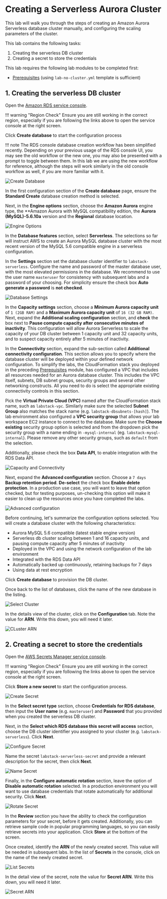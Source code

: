 # Creating a Serverless Aurora Cluster

This lab will walk you through the steps of creating an Amazon Aurora Serverless database cluster manually, and configuring the scaling parameters of the cluster.

This lab contains the following tasks:

1. Creating the serverless DB cluster
2. Creating a secret to store the credentials

This lab requires the following lab modules to be completed first:

* [Prerequisites](/modules/prerequisites/) (using `lab-no-cluster.yml` template is sufficient)


## 1. Creating the serverless DB cluster

Open the <a href="https://us-west-2.console.aws.amazon.com/rds/home?region=us-west-2" target="_blank">Amazon RDS service console</a>.

!!! warning "Region Check"
    Ensure you are still working in the correct region, especially if you are following the links above to open the service console at the right screen.

Click **Create database** to start the configuration process

!!! note
    The RDS console database creation workflow has been simplified recently. Depending on your previous usage of the RDS console UI, you may see the old workflow or the new one, you may also be presented with a prompt to toggle between them. In this lab we are using the new workflow for reference, although the steps will work similarly in the old console workflow as well, if you are more familiar with it.

<span class="image">![Create Database](1-create-database.png?raw=true)</span>

In the first configuration section of the **Create database** page, ensure the **Standard Create** database creation method is selected.

Next, in the **Engine options** section, choose the **Amazon Aurora** engine type, the **Amazon Aurora with MySQL compatibility edition, the **Aurora (MySQL)-5.6.10a** version and the **Regional** database location.

<span class="image">![Engine Options](1-engine-options.png?raw=true)</span>

In the **Database features** section, select **Serverless**. The selections so far will instruct AWS to create an Aurora MySQL database cluster with the most recent version of the MySQL 5.6 compatible engine in a serverless configuration.

In the **Settings** section set the database cluster identifier to `labstack-serverless`. Configure the name and password of the master database user, with the most elevated permissions in the database. We recommend to use the user name `masteruser` for consistency with subsequent labs and a password of your choosing. For simplicity ensure the check box **Auto generate a password** is **not checked**.

<span class="image">![Database Settings](1-serverless-settings.png?raw=true)</span>

In the **Capacity settings** section, choose a **Minimum Aurora capacity unit** of `1 (2GB RAM)` and a **Maximum Aurora capacity unit** of `16 (32 GB RAM)`. Next, expand the **Additional scaling configuration** section, and **check** the box next to **Pause compute capacity after consecutive minutes of inactivity**. This configuration will allow Aurora Serverless to scale the capacity of your DB cluster between 1 capacity unit and 32 capacity units, and to suspect capacity entirely after 5 minutes of inactivity.

In the **Connectivity** section, expand the sub-section called **Additional connectivity configuration**. This section allows you to specify where the database cluster will be deployed within your defined network configuration. To simplify the labs, the CloudFormation stack you deployed in the preceding [Prerequisites](/modules/prerequisites/) module, has configured a VPC that includes all resources needed for an Aurora database cluster. This includes the VPC itself, subnets, DB subnet groups, security groups and several other networking constructs. All you need to do is select the appropriate existing connectivity controls in this section.

Pick the **Virtual Private Cloud (VPC)** named after the CloudFormation stack name, such as `labstack-vpc`. Similarly make sure the selected **Subnet Group** also matches the stack name (e.g. `labstack-dbsubnets-[hash]`). The lab environment also configured a **VPC security group** that allows your lab workspace EC2 instance to connect to the database. Make sure the **Choose existing** security group option is selected and from the dropdown pick the security group with a name ending in `-mysql-internal` (eg. `labstack-mysql-internal`). Please remove any other security groups, such as `default` from the selection.

Additionally, please check the box **Data API**, to enable integration with the RDS Data API.

<span class="image">![Capacity and Connectivity](1-serverless-capacity.png?raw=true)</span>

Next, expand the **Advanced configuration** section. Choose a `7 days` **Backup retention period**. **De-select** the check box **Enable delete protection**. In a production use case, you will want to leave that option checked, but for testing purposes, un-checking this option will make it easier to clean up the resources once you have completed the labs.

<span class="image">![Advanced configuration](1-serverless-advconfig.png?raw=true)</span>

Before continuing, let's summarize the configuration options selected. You will create a database cluster with the following characteristics:

* Aurora MySQL 5.6 compatible (latest stable engine version)
* Serverless db cluster scaling between 1 and 16 capacity units, and pausing compute capacity after 5 minutes of inactivity
* Deployed in the VPC and using the network configuration of the lab environment
* Integrated with the RDS Data API
* Automatically backed up continuously, retaining backups for 7 days
* Using data at rest encryption

Click **Create database** to provision the DB cluster.

Once back to the list of databases, click the name of the new database in the listing.

<span class="image">![Select Cluster](1-serverless-selection.png?raw=true)</span>

In the details view of the cluster, click on the **Configuration** tab. Note the value for **ARN**. Write this down, you will need it later.

<span class="image">![CLuster ARN](1-serverless-arn.png?raw=true)</span>

## 2. Creating a secret to store the credentials

Open the <a href="https://us-west-2.console.aws.amazon.com/secretsmanager/home?region=us-west-2" target="_blank">AWS Secrets Manager service console</a>.

!!! warning "Region Check"
    Ensure you are still working in the correct region, especially if you are following the links above to open the service console at the right screen.

Click **Store a new secret** to start the configuration process.

<span class="image">![Create Secret](2-create-secret.png?raw=true)</span>

In the **Select secret type** section, choose **Credentials for RDS database**, then input the **User name** (e.g. `masteruser`) and **Password** that you provided when you created the serverless DB cluster.

Next, in the **Select which RDS database this secret will access** section, choose the DB cluster identifier you assigned to your cluster (e.g. `labstack-serverless`). Click **Next**.

<span class="image">![Configure Secret](2-config-secret.png?raw=true)</span>

Name the secret `labstack-serverless-secret` and provide a relevant description for the secret, then click **Next**.

<span class="image">![Name Secret](2-name-secret.png?raw=true)</span>

Finally, in the **Configure automatic rotation** section, leave the option of **Disable automatic rotation** selected. In a production environment you will want to use database credentials that rotate automatically for additional security. Click **Next**.

<span class="image">![Rotate Secret](2-rotate-secret.png?raw=true)</span>

In the **Review** section you have the ability to check the configuration parameters for your secret, before it gets created. Additionally, you can retrieve sample code in popular programming languages, so you can easily retrieve secrets into your application. Click **Store** at the bottom of the screen.

Once created, identify the **ARN** of the newly created secret. This value will be needed in subsequent labs. In the list of **Secrets** in the console, click on the name of the newly created secret.

<span class="image">![List Secrets](2-list-secrets.png?raw=true)</span>

In the detail view of the secret, note the value for **Secret ARN**. Write this down, you will need it later.

<span class="image">![Secret ARN](2-arn-secret.png?raw=true)</span>
